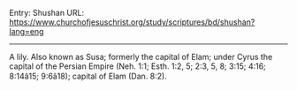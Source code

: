 Entry: Shushan
URL: https://www.churchofjesuschrist.org/study/scriptures/bd/shushan?lang=eng

---

A lily. Also known as Susa; formerly the capital of Elam; under Cyrus the capital of the Persian Empire (Neh. 1:1; Esth. 1:2, 5; 2:3, 5, 8; 3:15; 4:16; 8:14â15; 9:6â18); capital of Elam (Dan. 8:2).
